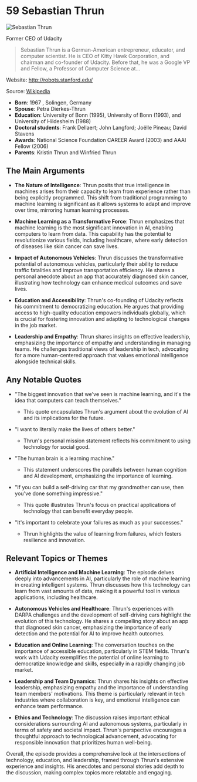 # 59 Sebastian Thrun


![Sebastian Thrun](https://encrypted-tbn0.gstatic.com/licensed-image?q=tbn:ANd9GcQuN3Ye_VjiKXRdvdGsKuK6ViOT9BCdAReSvje8iNN3ua_xGXZj7gbuqsQFK_U997znJ31n&s=19)

Former CEO of Udacity

> Sebastian Thrun is a German-American entrepreneur, educator, and computer scientist. He is CEO of Kitty Hawk Corporation, and chairman and co-founder of Udacity. Before that, he was a Google VP and Fellow, a Professor of Computer Science at...

Website: http://robots.stanford.edu/

Source: [Wikipedia](https://en.wikipedia.org/wiki/Sebastian_Thrun)

- **Born**: 1967 , Solingen, Germany
- **Spouse**: Petra Dierkes-Thrun
- **Education**: University of Bonn (1995), University of Bonn (1993), and University of Hildesheim (1988)
- **Doctoral students**: Frank Dellaert; John Langford; Joëlle Pineau; David Stavens
- **Awards**: National Science Foundation CAREER Award (2003) and AAAI Fellow (2006)
- **Parents**: Kristin Thrun and Winfried Thrun


## The Main Arguments

- **The Nature of Intelligence**: Thrun posits that true intelligence in machines arises from their capacity to learn from experience rather than being explicitly programmed. This shift from traditional programming to machine learning is significant as it allows systems to adapt and improve over time, mirroring human learning processes.

- **Machine Learning as a Transformative Force**: Thrun emphasizes that machine learning is the most significant innovation in AI, enabling computers to learn from data. This capability has the potential to revolutionize various fields, including healthcare, where early detection of diseases like skin cancer can save lives.

- **Impact of Autonomous Vehicles**: Thrun discusses the transformative potential of autonomous vehicles, particularly their ability to reduce traffic fatalities and improve transportation efficiency. He shares a personal anecdote about an app that accurately diagnosed skin cancer, illustrating how technology can enhance medical outcomes and save lives.

- **Education and Accessibility**: Thrun's co-founding of Udacity reflects his commitment to democratizing education. He argues that providing access to high-quality education empowers individuals globally, which is crucial for fostering innovation and adapting to technological changes in the job market.

- **Leadership and Empathy**: Thrun shares insights on effective leadership, emphasizing the importance of empathy and understanding in managing teams. He challenges traditional views of leadership in tech, advocating for a more human-centered approach that values emotional intelligence alongside technical skills.

## Any Notable Quotes

- "The biggest innovation that we've seen is machine learning, and it's the idea that computers can teach themselves."
  - This quote encapsulates Thrun's argument about the evolution of AI and its implications for the future.

- "I want to literally make the lives of others better."
  - Thrun's personal mission statement reflects his commitment to using technology for social good.

- "The human brain is a learning machine."
  - This statement underscores the parallels between human cognition and AI development, emphasizing the importance of learning.

- "If you can build a self-driving car that my grandmother can use, then you've done something impressive."
  - This quote illustrates Thrun's focus on practical applications of technology that can benefit everyday people.

- "It's important to celebrate your failures as much as your successes."
  - Thrun highlights the value of learning from failures, which fosters resilience and innovation.

## Relevant Topics or Themes

- **Artificial Intelligence and Machine Learning**: The episode delves deeply into advancements in AI, particularly the role of machine learning in creating intelligent systems. Thrun discusses how this technology can learn from vast amounts of data, making it a powerful tool in various applications, including healthcare.

- **Autonomous Vehicles and Healthcare**: Thrun's experiences with DARPA challenges and the development of self-driving cars highlight the evolution of this technology. He shares a compelling story about an app that diagnosed skin cancer, emphasizing the importance of early detection and the potential for AI to improve health outcomes.

- **Education and Online Learning**: The conversation touches on the importance of accessible education, particularly in STEM fields. Thrun's work with Udacity exemplifies the potential of online learning to democratize knowledge and skills, especially in a rapidly changing job market.

- **Leadership and Team Dynamics**: Thrun shares his insights on effective leadership, emphasizing empathy and the importance of understanding team members' motivations. This theme is particularly relevant in tech industries where collaboration is key, and emotional intelligence can enhance team performance.

- **Ethics and Technology**: The discussion raises important ethical considerations surrounding AI and autonomous systems, particularly in terms of safety and societal impact. Thrun's perspective encourages a thoughtful approach to technological advancement, advocating for responsible innovation that prioritizes human well-being.

Overall, the episode provides a comprehensive look at the intersections of technology, education, and leadership, framed through Thrun's extensive experience and insights. His anecdotes and personal stories add depth to the discussion, making complex topics more relatable and engaging.